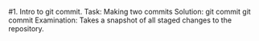 #1. Intro to git commit.
Task: Making two commits
Solution: git commit 
git commit 
Examination: Takes a snapshot of all staged changes to the repository.

